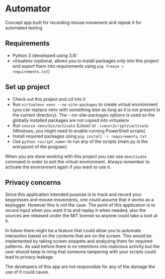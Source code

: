 # Automator
Concept app built for recording mouse movement and repeat it for automated testing


## Requirements
- Python 3 (developed using 3.8)
- virtualenv (optional, allows you to install packages only into this project and export them into requirements using `pip freeze > requirements.txt`)


## Set up project
- Check out this project and cd into it
- Run `virtualenv venv --no-site-packages` to create virtual environment (you can replace venv with something else as long as it is not present in the current directory). The --no-site-packages options is used so the globally installed packages are not copied into virtualenv
- Run `source venv/bin/activate` (Linux) or `.\venv\Scripts\activate` (Windows, you might need to enable running PowerShell scripts)
- Install required packages using `pip install -r requirements.txt`
- Use `python <script_name>` to run any of the scripts (main.py is the entrypoint of the program)

When you are done working with this project you can use `deactivate` command in order to exit the virtual environment. Always remember to activate the enviromnent again if you want to use it.


## Privacy concerns
Since this application intended purpose is to track and record your keypresses and mouse movements, one could assume that it works as a keylogger. However this is not the case. The point of this application is to record input when you want it to and replay it when needed, also the sources are released under the MIT license so anyone could take a look at it.

In future there might be a feature that could allow you to automate interaction based on the contents that are on the screen. This would be implemented by taking screen snippets and analyzing them for required patterns. As said before there is no intentions into malicious activity but the user should keep in ming that someone tampering with your scripts could lead to privacy leakage.

The developers of this app are not responsible for any of the damage the use of it could cause.
